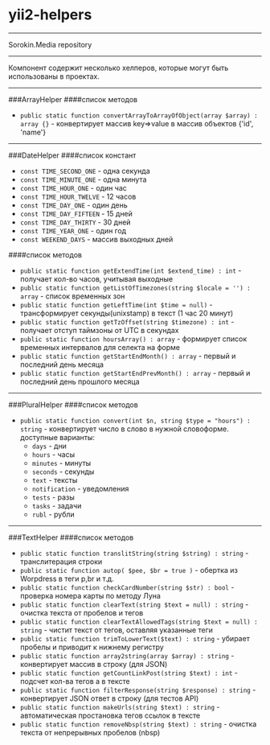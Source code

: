 # yii2-helpers

***
Sorokin.Media repository
***

Компонент содержит несколько хелперов, которые могут быть использованы в проектах.

***
###ArrayHelper
####список методов
+ `public static function convertArrayToArrayOfObject(array $array) : array {}` - конвертирует массив key=>value в массив объектов {'id', 'name'}

***
###DateHelper
####список констант
+ `const TIME_SECOND_ONE`  - одна секунда
+ `const TIME_MINUTE_ONE` - одна минута
+ `const TIME_HOUR_ONE` - один час
+ `const TIME_HOUR_TWELVE` - 12 часов
+ `const TIME_DAY_ONE` - один день
+ `const TIME_DAY_FIFTEEN` - 15 дней
+ `const TIME_DAY_THIRTY` - 30 дней
+ `const TIME_YEAR_ONE` - один год
+ `const WEEKEND_DAYS` - массив выходных дней

####список методов
+ `public static function getExtendTime(int $extend_time) : int` - получает кол-во часов, учитывая выходные
+ `public static function getListOfTimezones(string $locale = '') : array` - список временных зон
+ `public static function getLeftTime(int $time = null)` - трансформирует секунды(unixstamp) в текст (1 час 20 минут)
+ `public static function getTzOffset(string $timezone) : int` - получает отступ таймзоны от UTC в секундах
+ `public static function hoursArray() : array` - формирует список временных интервалов для селекта на форме
+ `public static function getStartEndMonth() : array` - первый и последний день месяца
+ `public static function getStartEndPrevMonth() : array` - первый и последний день прошлого месяца

***
###PluralHelper
####список методов
+ `public static function convert(int $n, string $type = "hours") : string` - конвертирует число в слово в нужной словоформе. доступные варианты:
    + `days` - дни
    + `hours` - часы
    + `minutes` - минуты
    + `seconds` - секунды
    + `text` - тексты
    + `notification` - уведомления
    + `tests` - разы
    + `tasks` - задачи
    + `rubl` - рубли
    
***
###TextHelper
####список методов
+ `public static function translitString(string $string) : string` - транслитерация строки
+ `public static function autop( $pee, $br = true )` - обертка из Worpdress в теги p,br и т.д.
+ `public static function checkCardNumber(string $str) : bool` - проверка номера карты по методу Луна
+ `public static function clearText(string $text = null) : string` - очистка текста от пробелов и тегов
+ `public static function clearTextAllowedTags(string $text = null) : string` - чистит текст от тегов, оставляя указанные теги
+ `public static function trimToLowerText($text) : string` - убирает пробелы и приводит к нижнему регистру
+ `public static function array2string(array $array) : string` - конвертирует массив в строку (для JSON)
+ `public static function getCountLinkPost(string $text) : int` - подсчет кол-ва тегов а в тексте
+ `public static function filterResponse(string $response) : string` - конвертирует JSON ответ в строку (для тестов API)
+ `public static function makeUrls(string $text) : string` - автоматическая простановка тегов ссылок в тексте
+ `public static function removeNbsp(string $text) : string` - очистка текста от непрерывных пробелов (nbsp)
